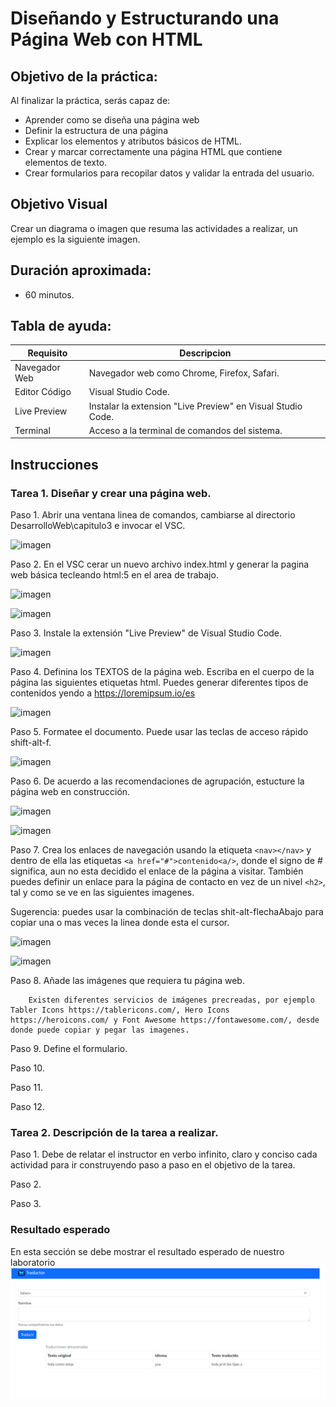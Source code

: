 # Diseñando y Estructurando una Página Web con HTML

## Objetivo de la práctica:
Al finalizar la práctica, serás capaz de:
- Aprender como se diseña una página web
- Definir la estructura de una página
- Explicar los elementos y atributos básicos de HTML.
- Crear y marcar correctamente una página HTML que contiene elementos de texto.
- Crear formularios para recopilar datos y validar la entrada del usuario.

## Objetivo Visual 
Crear un diagrama o imagen que resuma las actividades a realizar, un ejemplo es la siguiente imagen. 

## Duración aproximada:
- 60 minutos.

## Tabla de ayuda:
| Requisito | Descripcion|
| --- | --- |
| Navegador Web | Navegador web como Chrome, Firefox, Safari. |
| Editor Código | Visual Studio Code. |
| Live Preview | Instalar la extension "Live Preview" en Visual Studio Code. |
| Terminal | Acceso a la terminal de comandos del sistema. |

## Instrucciones 

### Tarea 1. Diseñar y crear una página web.
Paso 1. Abrir una ventana linea de comandos, cambiarse al directorio DesarrolloWeb\capitulo3 e invocar el VSC.

![imagen](invocar_vsc.png)

Paso 2. En el VSC cerar un nuevo archivo index.html y generar la pagina web básica tecleando html:5 en el area de trabajo.

![imagen](crear_html5_index.png)

![imagen](html5_index.png)

Paso 3. Instale la extensión "Live Preview" de Visual Studio Code.

![imagen](instalar_Live_Preview.png)

Paso 4. Definina los TEXTOS de la página web. Escriba en el cuerpo de la página las siguientes etiquetas html.
        Puedes generar diferentes tipos de contenidos yendo a https://loremipsum.io/es

![imagen](agregar_texto.png)  

Paso 5. Formatee el documento. Puede usar las teclas de acceso rápido shift-alt-f.

![imagen](formatear.png)

Paso 6. De acuerdo a las recomendaciones de agrupación, estucture la página web en construcción.

![imagen](solo_estructura.png)

![imagen](estructura_html.png)

Paso 7. Crea los enlaces de navegación usando la etiqueta `<nav></nav>` y dentro de ella las etiquetas `<a href="#">contenido<a/>`, donde el signo de # significa, aun no esta decidido el enlace de la página a visitar. También puedes definir un enlace para la página de contacto en vez de un nivel `<h2>`, tal y como se ve en las siguientes imagenes.

Sugerencia:  puedes usar la combinación de teclas shit-alt-flechaAbajo para copiar una o mas veces la linea donde esta el cursor.

![imagen](enlaces_1.png)

![imagen](enlaces_2.png)

Paso 8. Añade las imágenes que requiera tu página web. 

        Existen diferentes servicios de imágenes precreadas, por ejemplo Tabler Icons https://tablericons.com/, Hero Icons https://heroicons.com/ y Font Awesome https://fontawesome.com/, desde donde puede copiar y pegar las imagenes.



Paso 9. Define el formulario.

Paso 10.

Paso 11. 

Paso 12.

### Tarea 2. Descripción de la tarea a realizar.
Paso 1. Debe de relatar el instructor en verbo infinito, claro y conciso cada actividad para ir construyendo paso a paso en el objetivo de la tarea.

Paso 2. <!-- Añadir instrucción -->

Paso 3. <!-- Añadir instrucción -->

### Resultado esperado
En esta sección se debe mostrar el resultado esperado de nuestro laboratorio
![imagen resultado](../images/img3.png)
